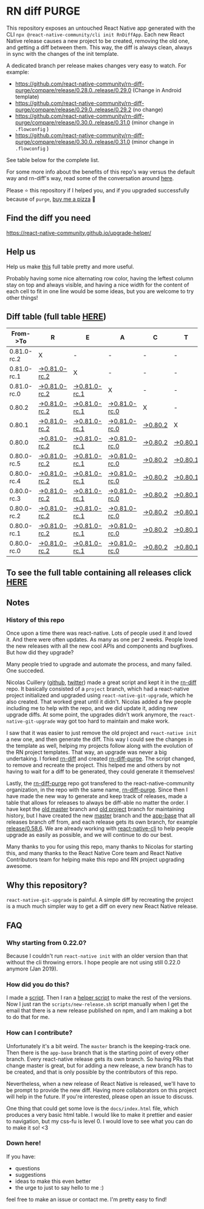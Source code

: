 # RN diff PURGE

This repository exposes an untouched React Native app generated with the CLI
`npx @react-native-community/cli init RnDiffApp`. Each new React Native release causes a new project to be created, removing the old one, and getting a diff between them. This way, the diff is always clean, always in sync with the changes of the init template.

A dedicated branch per release makes changes very easy
to watch. For example:

- https://github.com/react-native-community/rn-diff-purge/compare/release/0.28.0..release/0.29.0
  (Change in Android template)
- https://github.com/react-native-community/rn-diff-purge/compare/release/0.29.0..release/0.29.2
  (no change)
- https://github.com/react-native-community/rn-diff-purge/compare/release/0.30.0..release/0.31.0
  (minor change in `.flowconfig` )
- https://github.com/react-native-community/rn-diff-purge/compare/release/0.30.0..release/0.31.0
  (minor change in `.flowconfig` )

See table below for the complete list.

For some more info about the benefits of this repo's way versus the default way and rn-diff's way, read some of the conversation around [here](https://github.com/react-native-community/discussions-and-proposals/issues/68#issuecomment-452227478).

Please :star: this repository if I helped you, and if you upgraded successfully because of `purge`, [buy me a pizza](https://www.buymeacoffee.com/pvinis) :pizza:

## Find the diff you need

https://react-native-community.github.io/upgrade-helper/

## Help us

Help us make [this](https://react-native-community.github.io/rn-diff-purge) full table pretty and more useful.

Probably having some nice alternating row color, having the leftest column stay on top and always visible, and having a nice width for the content of each cell to fit in one line would be some ideas, but you are welcome to try other things!

## Diff table (full table [HERE](https://react-native-community.github.io/rn-diff-purge/))

| From->To    | R                                                                                                                         | E                                                                                                                         | A                                                                                                                         | C                                                                                                               | T                                                                                                               |                                                                                                                 | N                                                                                                                         | A                                                                                                                         | T                                                                                                                         | I                                                                                                                         | V                                                                                                                         | E |
| ----------- | ------------------------------------------------------------------------------------------------------------------------- | ------------------------------------------------------------------------------------------------------------------------- | ------------------------------------------------------------------------------------------------------------------------- | --------------------------------------------------------------------------------------------------------------- | --------------------------------------------------------------------------------------------------------------- | --------------------------------------------------------------------------------------------------------------- | ------------------------------------------------------------------------------------------------------------------------- | ------------------------------------------------------------------------------------------------------------------------- | ------------------------------------------------------------------------------------------------------------------------- | ------------------------------------------------------------------------------------------------------------------------- | ------------------------------------------------------------------------------------------------------------------------- | - |
| 0.81.0-rc.2 | X                                                                                                                         | -                                                                                                                         | -                                                                                                                         | -                                                                                                               | -                                                                                                               | -                                                                                                               | -                                                                                                                         | -                                                                                                                         | -                                                                                                                         | -                                                                                                                         | -                                                                                                                         | - |
| 0.81.0-rc.1 | [->0.81.0-rc.2](https://github.com/react-native-community/rn-diff-purge/compare/release/0.81.0-rc.1..release/0.81.0-rc.2) | X                                                                                                                         | -                                                                                                                         | -                                                                                                               | -                                                                                                               | -                                                                                                               | -                                                                                                                         | -                                                                                                                         | -                                                                                                                         | -                                                                                                                         | -                                                                                                                         | - |
| 0.81.0-rc.0 | [->0.81.0-rc.2](https://github.com/react-native-community/rn-diff-purge/compare/release/0.81.0-rc.0..release/0.81.0-rc.2) | [->0.81.0-rc.1](https://github.com/react-native-community/rn-diff-purge/compare/release/0.81.0-rc.0..release/0.81.0-rc.1) | X                                                                                                                         | -                                                                                                               | -                                                                                                               | -                                                                                                               | -                                                                                                                         | -                                                                                                                         | -                                                                                                                         | -                                                                                                                         | -                                                                                                                         | - |
| 0.80.2      | [->0.81.0-rc.2](https://github.com/react-native-community/rn-diff-purge/compare/release/0.80.2..release/0.81.0-rc.2)      | [->0.81.0-rc.1](https://github.com/react-native-community/rn-diff-purge/compare/release/0.80.2..release/0.81.0-rc.1)      | [->0.81.0-rc.0](https://github.com/react-native-community/rn-diff-purge/compare/release/0.80.2..release/0.81.0-rc.0)      | X                                                                                                               | -                                                                                                               | -                                                                                                               | -                                                                                                                         | -                                                                                                                         | -                                                                                                                         | -                                                                                                                         | -                                                                                                                         | - |
| 0.80.1      | [->0.81.0-rc.2](https://github.com/react-native-community/rn-diff-purge/compare/release/0.80.1..release/0.81.0-rc.2)      | [->0.81.0-rc.1](https://github.com/react-native-community/rn-diff-purge/compare/release/0.80.1..release/0.81.0-rc.1)      | [->0.81.0-rc.0](https://github.com/react-native-community/rn-diff-purge/compare/release/0.80.1..release/0.81.0-rc.0)      | [->0.80.2](https://github.com/react-native-community/rn-diff-purge/compare/release/0.80.1..release/0.80.2)      | X                                                                                                               | -                                                                                                               | -                                                                                                                         | -                                                                                                                         | -                                                                                                                         | -                                                                                                                         | -                                                                                                                         | - |
| 0.80.0      | [->0.81.0-rc.2](https://github.com/react-native-community/rn-diff-purge/compare/release/0.80.0..release/0.81.0-rc.2)      | [->0.81.0-rc.1](https://github.com/react-native-community/rn-diff-purge/compare/release/0.80.0..release/0.81.0-rc.1)      | [->0.81.0-rc.0](https://github.com/react-native-community/rn-diff-purge/compare/release/0.80.0..release/0.81.0-rc.0)      | [->0.80.2](https://github.com/react-native-community/rn-diff-purge/compare/release/0.80.0..release/0.80.2)      | [->0.80.1](https://github.com/react-native-community/rn-diff-purge/compare/release/0.80.0..release/0.80.1)      | X                                                                                                               | -                                                                                                                         | -                                                                                                                         | -                                                                                                                         | -                                                                                                                         | -                                                                                                                         | - |
| 0.80.0-rc.5 | [->0.81.0-rc.2](https://github.com/react-native-community/rn-diff-purge/compare/release/0.80.0-rc.5..release/0.81.0-rc.2) | [->0.81.0-rc.1](https://github.com/react-native-community/rn-diff-purge/compare/release/0.80.0-rc.5..release/0.81.0-rc.1) | [->0.81.0-rc.0](https://github.com/react-native-community/rn-diff-purge/compare/release/0.80.0-rc.5..release/0.81.0-rc.0) | [->0.80.2](https://github.com/react-native-community/rn-diff-purge/compare/release/0.80.0-rc.5..release/0.80.2) | [->0.80.1](https://github.com/react-native-community/rn-diff-purge/compare/release/0.80.0-rc.5..release/0.80.1) | [->0.80.0](https://github.com/react-native-community/rn-diff-purge/compare/release/0.80.0-rc.5..release/0.80.0) | X                                                                                                                         | -                                                                                                                         | -                                                                                                                         | -                                                                                                                         | -                                                                                                                         | - |
| 0.80.0-rc.4 | [->0.81.0-rc.2](https://github.com/react-native-community/rn-diff-purge/compare/release/0.80.0-rc.4..release/0.81.0-rc.2) | [->0.81.0-rc.1](https://github.com/react-native-community/rn-diff-purge/compare/release/0.80.0-rc.4..release/0.81.0-rc.1) | [->0.81.0-rc.0](https://github.com/react-native-community/rn-diff-purge/compare/release/0.80.0-rc.4..release/0.81.0-rc.0) | [->0.80.2](https://github.com/react-native-community/rn-diff-purge/compare/release/0.80.0-rc.4..release/0.80.2) | [->0.80.1](https://github.com/react-native-community/rn-diff-purge/compare/release/0.80.0-rc.4..release/0.80.1) | [->0.80.0](https://github.com/react-native-community/rn-diff-purge/compare/release/0.80.0-rc.4..release/0.80.0) | [->0.80.0-rc.5](https://github.com/react-native-community/rn-diff-purge/compare/release/0.80.0-rc.4..release/0.80.0-rc.5) | X                                                                                                                         | -                                                                                                                         | -                                                                                                                         | -                                                                                                                         | - |
| 0.80.0-rc.3 | [->0.81.0-rc.2](https://github.com/react-native-community/rn-diff-purge/compare/release/0.80.0-rc.3..release/0.81.0-rc.2) | [->0.81.0-rc.1](https://github.com/react-native-community/rn-diff-purge/compare/release/0.80.0-rc.3..release/0.81.0-rc.1) | [->0.81.0-rc.0](https://github.com/react-native-community/rn-diff-purge/compare/release/0.80.0-rc.3..release/0.81.0-rc.0) | [->0.80.2](https://github.com/react-native-community/rn-diff-purge/compare/release/0.80.0-rc.3..release/0.80.2) | [->0.80.1](https://github.com/react-native-community/rn-diff-purge/compare/release/0.80.0-rc.3..release/0.80.1) | [->0.80.0](https://github.com/react-native-community/rn-diff-purge/compare/release/0.80.0-rc.3..release/0.80.0) | [->0.80.0-rc.5](https://github.com/react-native-community/rn-diff-purge/compare/release/0.80.0-rc.3..release/0.80.0-rc.5) | [->0.80.0-rc.4](https://github.com/react-native-community/rn-diff-purge/compare/release/0.80.0-rc.3..release/0.80.0-rc.4) | X                                                                                                                         | -                                                                                                                         | -                                                                                                                         | - |
| 0.80.0-rc.2 | [->0.81.0-rc.2](https://github.com/react-native-community/rn-diff-purge/compare/release/0.80.0-rc.2..release/0.81.0-rc.2) | [->0.81.0-rc.1](https://github.com/react-native-community/rn-diff-purge/compare/release/0.80.0-rc.2..release/0.81.0-rc.1) | [->0.81.0-rc.0](https://github.com/react-native-community/rn-diff-purge/compare/release/0.80.0-rc.2..release/0.81.0-rc.0) | [->0.80.2](https://github.com/react-native-community/rn-diff-purge/compare/release/0.80.0-rc.2..release/0.80.2) | [->0.80.1](https://github.com/react-native-community/rn-diff-purge/compare/release/0.80.0-rc.2..release/0.80.1) | [->0.80.0](https://github.com/react-native-community/rn-diff-purge/compare/release/0.80.0-rc.2..release/0.80.0) | [->0.80.0-rc.5](https://github.com/react-native-community/rn-diff-purge/compare/release/0.80.0-rc.2..release/0.80.0-rc.5) | [->0.80.0-rc.4](https://github.com/react-native-community/rn-diff-purge/compare/release/0.80.0-rc.2..release/0.80.0-rc.4) | [->0.80.0-rc.3](https://github.com/react-native-community/rn-diff-purge/compare/release/0.80.0-rc.2..release/0.80.0-rc.3) | X                                                                                                                         | -                                                                                                                         | - |
| 0.80.0-rc.1 | [->0.81.0-rc.2](https://github.com/react-native-community/rn-diff-purge/compare/release/0.80.0-rc.1..release/0.81.0-rc.2) | [->0.81.0-rc.1](https://github.com/react-native-community/rn-diff-purge/compare/release/0.80.0-rc.1..release/0.81.0-rc.1) | [->0.81.0-rc.0](https://github.com/react-native-community/rn-diff-purge/compare/release/0.80.0-rc.1..release/0.81.0-rc.0) | [->0.80.2](https://github.com/react-native-community/rn-diff-purge/compare/release/0.80.0-rc.1..release/0.80.2) | [->0.80.1](https://github.com/react-native-community/rn-diff-purge/compare/release/0.80.0-rc.1..release/0.80.1) | [->0.80.0](https://github.com/react-native-community/rn-diff-purge/compare/release/0.80.0-rc.1..release/0.80.0) | [->0.80.0-rc.5](https://github.com/react-native-community/rn-diff-purge/compare/release/0.80.0-rc.1..release/0.80.0-rc.5) | [->0.80.0-rc.4](https://github.com/react-native-community/rn-diff-purge/compare/release/0.80.0-rc.1..release/0.80.0-rc.4) | [->0.80.0-rc.3](https://github.com/react-native-community/rn-diff-purge/compare/release/0.80.0-rc.1..release/0.80.0-rc.3) | [->0.80.0-rc.2](https://github.com/react-native-community/rn-diff-purge/compare/release/0.80.0-rc.1..release/0.80.0-rc.2) | X                                                                                                                         | - |
| 0.80.0-rc.0 | [->0.81.0-rc.2](https://github.com/react-native-community/rn-diff-purge/compare/release/0.80.0-rc.0..release/0.81.0-rc.2) | [->0.81.0-rc.1](https://github.com/react-native-community/rn-diff-purge/compare/release/0.80.0-rc.0..release/0.81.0-rc.1) | [->0.81.0-rc.0](https://github.com/react-native-community/rn-diff-purge/compare/release/0.80.0-rc.0..release/0.81.0-rc.0) | [->0.80.2](https://github.com/react-native-community/rn-diff-purge/compare/release/0.80.0-rc.0..release/0.80.2) | [->0.80.1](https://github.com/react-native-community/rn-diff-purge/compare/release/0.80.0-rc.0..release/0.80.1) | [->0.80.0](https://github.com/react-native-community/rn-diff-purge/compare/release/0.80.0-rc.0..release/0.80.0) | [->0.80.0-rc.5](https://github.com/react-native-community/rn-diff-purge/compare/release/0.80.0-rc.0..release/0.80.0-rc.5) | [->0.80.0-rc.4](https://github.com/react-native-community/rn-diff-purge/compare/release/0.80.0-rc.0..release/0.80.0-rc.4) | [->0.80.0-rc.3](https://github.com/react-native-community/rn-diff-purge/compare/release/0.80.0-rc.0..release/0.80.0-rc.3) | [->0.80.0-rc.2](https://github.com/react-native-community/rn-diff-purge/compare/release/0.80.0-rc.0..release/0.80.0-rc.2) | [->0.80.0-rc.1](https://github.com/react-native-community/rn-diff-purge/compare/release/0.80.0-rc.0..release/0.80.0-rc.1) | X |

## To see the full table containing all releases click [HERE](https://react-native-community.github.io/rn-diff-purge/)

## Notes

### History of this repo

Once upon a time there was react-native. Lots of people used it and loved it. And there were often updates. As many as one per 2 weeks. People loved the new releases with all the new cool APIs and components and bugfixes. But how did they upgrade?

Many people tried to upgrade and automate the process, and many failed. One succeded.

Nicolas Cuillery ([github](https://github.com/ncuillery), [twitter](https://twitter.com/ncuillery)) made a great script and kept it in the [rn-diff](https://github.com/ncuillery/rn-diff) repo. It basically consisted of a `project` branch, which had a react-native project initialized and upgraded using `react-native-git-upgrade`, which he also created. That worked great until it didn't. Nicolas added a few people including me to help with the repo, and we did update it, adding new upgrade diffs. At some point, the upgrades didn't work anymore, the `react-native-git-upgrade` way got too hard to maintain and make work.

I saw that it was easier to just remove the old project and `react-native init` a new one, and then generate the diff. This way I could see the changes in the template as well, helping my projects follow along with the evolution of the RN project templates. That way, an upgrade was never a big undertaking. I forked [rn-diff](https://github.com/ncuillery/rn-diff) and created [rn-diff-purge](https://github.com/react-native-community/rn-diff-purge). The script changed, to remove and recreate the project. This helped me and others by not having to wait for a diff to be generated, they could generate it themselves!

Lastly, the [rn-diff-purge](https://github.com/react-native-community/rn-diff-purge) repo got transfered to the react-native-community organization, in the repo with the same name, [rn-diff-purge](https://github.com/react-native-community/rn-diff-purge). Since then I have made the new way to generate and keep track of releases, made a table that allows for releases to always be diff-able no matter the order. I have kept the [old master](https://github.com/react-native-community/rn-diff-purge/tree/old/master) branch and [old project](https://github.com/react-native-community/rn-diff-purge/tree/old/project) branch for maintaining history, but I have created the new [master](https://github.com/react-native-community/rn-diff-purge/tree/master) branch and the [app-base](https://github.com/react-native-community/rn-diff-purge/tree/app-base) that all releases branch off from, and each release gets its own branch, for example [release/0.58.6](https://github.com/react-native-community/rn-diff-purge/tree/release/0.58.6). We are already working with [react-native-cli](https://github.com/react-native-community/react-native-cli) to help people upgrade as easily as possible, and we will continue to do our best.

Many thanks to you for using this repo, many thanks to Nicolas for starting this, and many thanks to the React Native Core team and React Native Contributors team for helping make this repo and RN project upgrading awesome.

## Why this repository?

`react-native-git-upgrade` is painful. A simple diff by recreating the project is a much much simpler way to get a diff on every new React Native release.

## FAQ

### Why starting from 0.22.0?

Because I couldn't run `react-native init` with an older version than that without the cli throwing errors. I hope people are not using still 0.22.0 anymore (Jan 2019).

### How did you do this?

I made a [script](https://github.com/react-native-community/rn-diff-purge/blob/master/scripts/new-release.sh). Then I ran a [helper script](https://github.com/react-native-community/rn-diff-purge/blob/master/scripts/new-release.sh) to make the rest of the versions.
Now I just ran the `scripts/new-release.sh` script manually when I get the email that there is a new release published on npm, and I am making a bot to do that for me.

### How can I contribute?

Unfortunately it's a bit weird. The `master` branch is the keeping-track one. Then there is the `app-base` branch that is the starting point of every other branch. Every react-native release gets its own branch. So having PRs that change master is great, but for adding a new release, a new branch has to be created, and that is only possible by the contributors of this repo.

Nevertheless, when a new release of React Native is released, we'll have to be prompt to provide
the new diff. Having more collaborators on this project will help in the future. If you're interested, please open an issue to discuss.

One thing that could get some love is the `docs/index.html` file, which produces a very basic html table. I would like to make it prettier and easier to navigation, but my css-fu is level 0. I would love to see what you can do to make it so! <3

### Down here!

If you have:

- questions
- suggestions
- ideas to make this even better
- the urge to just to say hello to me :)

feel free to make an issue or contact me. I'm pretty easy to find!
